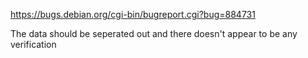https://bugs.debian.org/cgi-bin/bugreport.cgi?bug=884731

The data should be seperated out and there doesn't appear to be any verification

